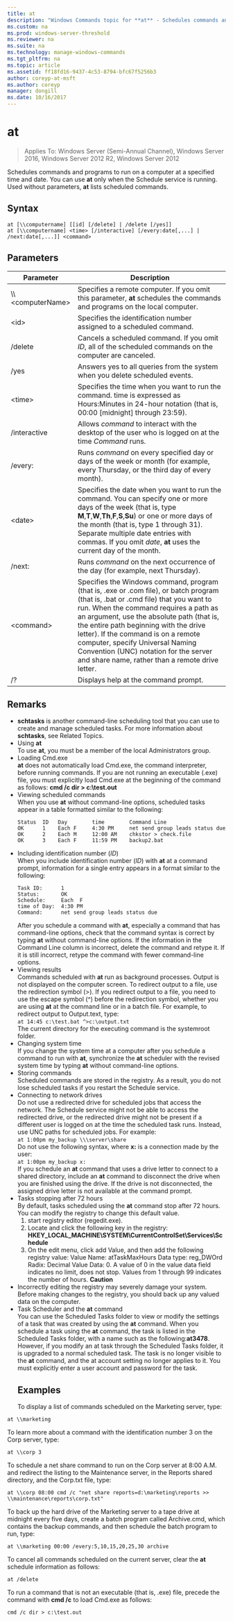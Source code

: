 ```yaml
---
title: at
description: "Windows Commands topic for **at** - Schedules commands and programs to run on a computer at a specified time and date."
ms.custom: na
ms.prod: windows-server-threshold
ms.reviewer: na
ms.suite: na
ms.technology: manage-windows-commands
ms.tgt_pltfrm: na
ms.topic: article
ms.assetid: ff18fd16-9437-4c53-8794-bfc67f5256b3
author: coreyp-at-msft
ms.author: coreyp
manager: dongill
ms.date: 10/16/2017
---
```

# at

>Applies To: Windows Server (Semi-Annual Channel), Windows Server 2016, Windows Server 2012 R2, Windows Server 2012

Schedules commands and programs to run on a computer at a specified time and date. You can use **at** only when the Schedule service is running. Used without parameters, **at** lists scheduled commands.
## Syntax
```
at [\\computername] [[id] [/delete] | /delete [/yes]]
at [\\computername] <time> [/interactive] [/every:date[,...] | /next:date[,...]] <command>
```
## Parameters

|      Parameter       |                                                                                                                                                                                                               Description                                                                                                                                                                                                                |
|----------------------|------------------------------------------------------------------------------------------------------------------------------------------------------------------------------------------------------------------------------------------------------------------------------------------------------------------------------------------------------------------------------------------------------------------------------------------|
| \\\\\<computerName\> |                                                                                                                                                        Specifies a remote computer. If you omit this parameter, **at** schedules the commands and programs on the local computer.                                                                                                                                                        |
|        \<id\>        |                                                                                                                                                                                   Specifies the identification number assigned to a scheduled command.                                                                                                                                                                                   |
|       /delete        |                                                                                                                                                                Cancels a scheduled command. If you omit *ID*, all of the scheduled commands on the computer are canceled.                                                                                                                                                                |
|         /yes         |                                                                                                                                                                               Answers yes to all queries from the system when you delete scheduled events.                                                                                                                                                                               |
|       \<time\>       |                                                                                                                                          Specifies the time when you want to run the command. time is expressed as Hours:Minutes in 24-hour notation (that is, 00:00 [midnight] through 23:59).                                                                                                                                          |
|     /interactive     |                                                                                                                                                                  Allows *command* to interact with the desktop of the user who is logged on at the time *Command* runs.                                                                                                                                                                  |
|       /every:        |                                                                                                                                                    Runs *command* on every specified day or days of the week or month (for example, every Thursday, or the third day of every month).                                                                                                                                                    |
|       \<date\>       |                                                  Specifies the date when you want to run the command. You can specify one or more days of the week (that is, type **M**,**T**,**W**,**Th**,**F**,**S**,**Su**) or one or more days of the month (that is, type 1 through 31). Separate multiple date entries with commas. If you omit *date*, **at** uses the current day of the month.                                                  |
|        /next:        |                                                                                                                                                                              Runs *command* on the next occurrence of the day (for example, next Thursday).                                                                                                                                                                              |
|     \<command\>      | Specifies the Windows command, program (that is, .exe or .com file), or batch program (that is, .bat or .cmd file) that you want to run. When the command requires a path as an argument, use the absolute path (that is, the entire path beginning with the drive letter). If the command is on a remote computer, specify Universal Naming Convention (UNC) notation for the server and share name, rather than a remote drive letter. |
|          /?          |                                                                                                                                                                                                   Displays help at the command prompt.                                                                                                                                                                                                   |

## Remarks
- **schtasks** is another command-line scheduling tool that you can use to create and manage scheduled tasks. For more information about **schtasks**, see Related Topics.
- Using **at**  
  To use **at**, you must be a member of the local Administrators group.
- Loading Cmd.exe  
  **at** does not automatically load Cmd.exe, the command interpreter, before running commands. If you are not running an executable (.exe) file, you must explicitly load Cmd.exe at the beginning of the command as follows:
  **cmd /c dir > c:\test.out**
- Viewing scheduled commands  
  When you use **at** without command-line options, scheduled tasks appear in a table formatted similar to the following:
  ```
  Status  ID   Day        time        Command Line
  OK      1    Each F     4:30 PM     net send group leads status due
  OK      2    Each M     12:00 AM    chkstor > check.file
  OK      3    Each F     11:59 PM    backup2.bat
  ```
- Including identification number (*ID*)  
  When you include identification number (*ID*) with **at** at a command prompt, information for a single entry appears in a format similar to the following:  
  ```
  Task ID:      1
  Status:       OK
  Schedule:     Each  F
  time of Day:  4:30 PM
  Command:      net send group leads status due
  ```
  After you schedule a command with **at**, especially a command that has command-line options, check that the command syntax is correct by typing **at** without command-line options. If the information in the Command Line column is incorrect, delete the command and retype it. If it is still incorrect, retype the command with fewer command-line options.
- Viewing results  
  Commands scheduled with **at** run as background processes. Output is not displayed on the computer screen. To redirect output to a file, use the redirection symbol (>). If you redirect output to a file, you need to use the escape symbol (^) before the redirection symbol, whether you are using **at** at the command line or in a batch file. For example, to redirect output to Output.text, type:  
  `at 14:45 c:\test.bat ^>c:\output.txt`  
  The current directory for the executing command is the systemroot folder.
- Changing system time  
  If you change the system time at a computer after you schedule a command to run with **at**, synchronize the **at** scheduler with the revised system time by typing **at** without command-line options.
- Storing commands  
  Scheduled commands are stored in the registry. As a result, you do not lose scheduled tasks if you restart the Schedule service.
- Connecting to network drives  
  Do not use a redirected drive for scheduled jobs that access the network. The Schedule service might not be able to access the redirected drive, or the redirected drive might not be present if a different user is logged on at the time the scheduled task runs. Instead, use UNC paths for scheduled jobs. For example:  
  `at 1:00pm my_backup \\\server\share`  
  Do not use the following syntax, where **x:** is a connection made by the user:  
  `at 1:00pm my_backup x:`  
  If you schedule an **at** command that uses a drive letter to connect to a shared directory, include an **at** command to disconnect the drive when you are finished using the drive. If the drive is not disconnected, the assigned drive letter is not available at the command prompt.
- Tasks stopping after 72 hours  
  By default, tasks scheduled using the **at** command stop after 72 hours. You can modify the registry to change this default value.
  1.  start registry editor (regedit.exe).
  2.  Locate and click the following key in the registry: **HKEY_LOCAL_MACHINE\SYSTEM\CurrentControlSet\Services\Schedule**
  3.  On the edit menu, click add Value, and then add the following registry value: Value Name: atTaskMaxHours Data type: reg_DWOrd Radix: Decimal Value Data: 0. A value of 0 in the value data field indicates no limit, does not stop. Values from 1 through 99 indicates the number of hours.
  **Caution**
- Incorrectly editing the registry may severely damage your system. Before making changes to the registry, you should back up any valued data on the computer.
- Task Scheduler and the **at** command  
  You can use the Scheduled Tasks folder to view or modify the settings of a task that was created by using the **at** command. When you schedule a task using the **at** command, the task is listed in the Scheduled Tasks folder, with a name such as the following:**at3478**. However, if you modify an at task through the Scheduled Tasks folder, it is upgraded to a normal scheduled task. The task is no longer visible to the **at** command, and the at account setting no longer applies to it. You must explicitly enter a user account and password for the task.
  ## Examples
  To display a list of commands scheduled on the Marketing server, type:

`at \\marketing`

To learn more about a command with the identification number 3 on the Corp server, type:

`at \\corp 3`

To schedule a net share command to run on the Corp server at 8:00 A.M. and redirect the listing to the Maintenance server, in the Reports shared directory, and the Corp.txt file, type:

`at \\corp 08:00 cmd /c "net share reports=d:\marketing\reports >> \\maintenance\reports\corp.txt"`

To back up the hard drive of the Marketing server to a tape drive at midnight every five days, create a batch program called Archive.cmd, which contains the backup commands, and then schedule the batch program to run, type:

`at \\marketing 00:00 /every:5,10,15,20,25,30 archive`

To cancel all commands scheduled on the current server, clear the **at** schedule information as follows:

`at /delete`

To run a command that is not an executable (that is, .exe) file, precede the command with **cmd /c** to load Cmd.exe as follows:

`cmd /c dir > c:\test.out`
